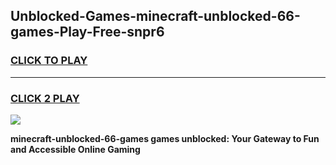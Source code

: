 
## Unblocked-Games-minecraft-unblocked-66-games-Play-Free-snpr6
<h3>
<a href="https://premium76.site?title=minecraft-unblocked-66-games&ref=21A">CLICK TO PLAY</a></h3>
<hr>

<h3>
<a href="https://premium76.site?title=minecraft-unblocked-66-games&ref=21A">CLICK 2 PLAY</a>
  
</h3>

<a href="https://premium76.site?title=minecraft-unblocked-66-games&ref=21A"><img src="https://clearcache.store/games.png"></a>


**minecraft-unblocked-66-games games unblocked: Your Gateway to Fun and Accessible Online Gaming**

